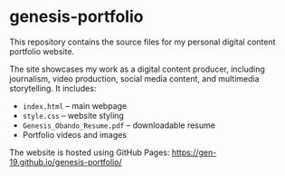 # genesis-portfolio

This repository contains the source files for my personal digital content portfolio website.  

The site showcases my work as a digital content producer, including journalism, video production, social media content, and multimedia storytelling. It includes:

- `index.html` – main webpage
- `style.css` – website styling
- `Genesis_Obando_Resume.pdf` – downloadable resume
- Portfolio videos and images

The website is hosted using GitHub Pages: 
https://gen-19.github.io/genesis-portfolio/
